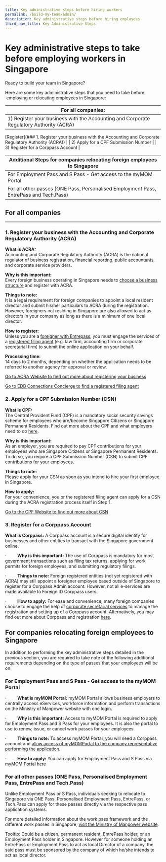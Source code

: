 ```yaml
---
title: Key administrative steps before hiring workers
permalink: /build-my-team/admin/
description: Key administrative steps before hiring employees
third_nav_title: Key Administrative Steps
---
```

# Key administrative steps to take before employing workers in Singapore

Ready to build your team in Singapore? 

Here are some key administrative steps that you need to take before &nbsp;employing or relocating employees in Singapore: 

| For all companies: | 
| -------- |
| 1)	Register your business with the Accounting and Corporate Regulatory Authority (ACRA)
[Register](### 1. Register your business with the Accounting and Corporate Regulatory Authority (ACRA))
 |
| 2) Apply for a CPF Submission Number |
| 3) Register for a Corppass Account |

| Additional Steps for companies relocating foreign employees to Singapore | 
| -------- |
| For Employment Pass and S Pass - Get access to the myMOM Portal |
| For all other passes (ONE Pass, Personalised Employment Pass, EntrePass and Tech.Pass)|


## For all companies
-----------------

### 1. Register your business with the Accounting and Corporate Regulatory Authority (ACRA)

**What is ACRA:** <br>Accounting and Corporate Regulatory Authority (ACRA) is the national regulator of business registration, financial reporting, public accountants, and corporate service providers.

**Why is this important:** <br>Every foreign business operating in Singapore needs to [choose a business structure](https://www.acra.gov.sg/how-to-guides/registering-a-foreign-company) and register with ACRA.

**Things to** **note:** <br>It is a legal requirement for foreign companies to appoint a local resident director and submit his/her particulars to ACRA during the registration. However, foreigners not residing in Singapore are also allowed to act as directors in your company as long as there is a minimum of one local director.

**How to register:** <br>Unless you are a [foreigner with Entrepass](https://www.acra.gov.sg/how-to-guides/foreigners-registering-a-business-in-singapore/submitting-your-application-via-bizfile), you must engage the services of a [registered filing agent](https://www.edb.gov.sg/connections-concierge/service-providers.html?tab=general-service-providers&amp;servicecategory=incorporation&amp;corporatesecretarialsolutions) (e.g. law firm, accounting firm or corporate secretarial firm) to submit the online application on your behalf.

**Processing time:** <br>14 days to 2 months, depending on whether the application needs to be referred to another agency for approval or review.

[Go to ACRA Website to find out more about registering your business](https://www.acra.gov.sg/)

[Go to EDB Connections Concierge to find a registered filing agent](https://www.edb.gov.sg/connections-concierge/service-providers.html?tab=general-service-providers&amp;servicecategory=incorporation&amp;corporatesecretarialsolutions)

### 2. Apply for a CPF Submission Number (CSN)

**What is CPF:** <br>
The Central Provident Fund (CPF) is a mandatory social security savings scheme for employees who are/become Singapore Citizens or Singapore Permanent Residents. Find out more about the CPF and what employers need to do [here](https://www.cpf.gov.sg/employer/making-cpf-contributions).

**Why is this important:**<br>
 As an employer, you are required to pay CPF contributions for your employees who are Singapore Citizens or Singapore Permanent Residents. To do so, you require a CPF Submission Number (CSN) to submit CPF contributions for your employees.

**Things to note:**<br>
Please apply for your CSN as soon as you intend to hire your first employee in Singapore.

**How to apply:** <br> 
For your convenience, you or the registered filing agent can apply for a CSN during the ACRA registration process itself in Step 1.

[Go to the CPF Website to find out more about CSN](https://www.cpf.gov.sg/employer/making-cpf-contributions/applying-for-a-cpf-submission-number)

### 3. Register for a Corppass Account

**What is Corppass:** A Corppass account is a secure digital identity for businesses and other entities to transact with the Singapore government online.

·&nbsp;&nbsp;&nbsp;&nbsp;&nbsp;&nbsp;&nbsp;&nbsp; **Why is this important:** The use of Corppass is mandatory for most government transactions such as filing tax returns, applying for work permits for foreign employees, and submitting regulatory filings.

·&nbsp;&nbsp;&nbsp;&nbsp;&nbsp;&nbsp;&nbsp;&nbsp; **Things to note:** Foreign registered entities (not yet registered with ACRA) may still appoint a foreigner employee based outside of Singapore to register for a Corppass Admin account. However, not all e-services are made available to Foreign ID Corppass users.

·&nbsp;&nbsp;&nbsp;&nbsp;&nbsp;&nbsp;&nbsp;&nbsp; **How to apply:** For ease and convenience, many foreign companies choose to engage the help of [corporate secretarial services](https://www.edb.gov.sg/connections-concierge/service-providers.html?tab=general-service-providers&amp;servicecategory=incorporation&amp;corporatesecretarialsolutions) to manage the registration and setting up of a Corppass account. Alternatively, you may find out more about Corppass and registration [here](https://www.corppass.gov.sg/cpauth/login/homepage?URL=%2F&amp;TAM_OP=login).

For companies relocating foreign employees to Singapore
-------------------------------------------------------

In addition to performing the key administrative steps detailed in the previous section, you are required to take note of the following additional requirements depending on the type of passes that your employees will be on

### For Employment Pass and S Pass - Get access to the myMOM Portal

·&nbsp;&nbsp;&nbsp;&nbsp;&nbsp;&nbsp;&nbsp;&nbsp; **What is myMOM Portal:** myMOM Portal allows business employers to centrally access eServices, workforce information and perform transactions on the Ministry of Manpower website with one login.

·&nbsp;&nbsp;&nbsp;&nbsp;&nbsp;&nbsp;&nbsp;&nbsp; **Why is this important:** Access to myMOM Portal is required to apply for Employment Pass and S Pass for your employees. It is also the portal to use to renew, issue, or cancel work passes for your employees.

·&nbsp;&nbsp;&nbsp;&nbsp;&nbsp;&nbsp;&nbsp;&nbsp; **Things to note:** To access myMOM Portal, you will need a Corppass account and [allow access of myMOMPortal to the company representative performing the application](https://www.mom.gov.sg/eservices/services/mymom-portal#what-do-i-need-before-i-can-use-mymom-portal).

·&nbsp;&nbsp;&nbsp;&nbsp;&nbsp;&nbsp;&nbsp;&nbsp; **How to apply:** You can apply for Employment Pass and S Pass via myMOM Portal [here](https://www.mom.gov.sg/eservices/services/mymom-portal)

### For all other passes (ONE Pass, Personalised Employment Pass, EntrePass and Tech.Pass)

Unlike Employment Pass or S Pass, individuals seeking to relocate to Singapore via ONE Pass, Personalised Employment Pass, EntrePass, or Tech.Pass can apply for these passes directly via the respective pass application systems.


For more detailed information about the work pass framework and the different work passes in Singapore, [visit the Ministry of Manpower website](https://www.mom.gov.sg/passes-and-permits).



Tooltip: Could be a citizen, permanent resident, EntrePass holder, or an Employment Pass holder in Singapore. However for someone holding an EntrePass or Employment Pass to act as local Director of a company, the said pass must be sponsored by the company of which he/she intends to act as local director.